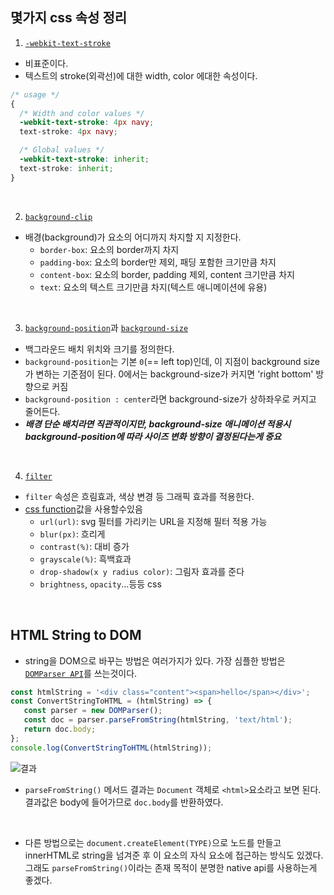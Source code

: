 ## 몇가지 css 속성 정리
1. [`-webkit-text-stroke`](https://developer.mozilla.org/en-US/docs/Web/CSS/-webkit-text-stroke)
- 비표준이다. 
- 텍스트의 stroke(외곽선)에 대한 width, color 에대한 속성이다.
```css
/* usage */
{
  /* Width and color values */
  -webkit-text-stroke: 4px navy;
  text-stroke: 4px navy;

  /* Global values */
  -webkit-text-stroke: inherit;
  text-stroke: inherit;
}
```

<br>

2. [`background-clip`](https://developer.mozilla.org/ko/docs/Web/CSS/background-clip)
- 배경(background)가 요소의 어디까지 차지할 지 지정한다.
  - `border-box`: 요소의 border까지 차지
  - `padding-box`: 요소의 border만 제외, 패딩 포함한 크기만큼 차지
  - `content-box`: 요소의 border, padding 제외, content 크기만큼 차지
  - `text`: 요소의 텍스트 크기만큼 차지(텍스트 애니메이션에 유용)

<br>

3. [`background-position`](https://developer.mozilla.org/en-US/docs/Web/CSS/background-position)과 [`background-size`](https://developer.mozilla.org/en-US/docs/Web/CSS/background-size)
- 백그라운드 배치 위치와 크기를 정의한다.
- `background-position`는 기본 `0`(== left top)인데, 이 지점이 background size가 변하는 기준점이 된다. 0에서는 background-size가 커지면 'right bottom' 방향으로 커짐
- `background-position : center`라면 background-size가 상하좌우로 커지고 줄어든다.
- ***배경 단순 배치라면 직관적이지만, background-size 애니메이션 적용시 background-position에 따라 사이즈 변화 방향이 결정된다는게 중요***

<br>

4. [`filter`](https://developer.mozilla.org/ko/docs/Web/CSS/filter)
- `filter` 속성은 흐림효과, 색상 변경 등 그래픽 효과를 적용한다. 
- [css function](https://developer.mozilla.org/en-US/docs/Web/CSS/CSS_Functions)값을 사용할수있음
  - `url(url)`: svg 필터를 가리키는 URL을 지정해 필터 적용 가능
  - `blur(px)`: 흐리게
  - `contrast(%)`: 대비 증가
  - `grayscale(%)`: 흑백효과
  - `drop-shadow(x y radius color)`: 그림자 효과를 준다
  - `brightness`, `opacity`...등등 css

<br>

## HTML String to DOM
- string을 DOM으로 바꾸는 방법은 여러가지가 있다. 가장 심플한 방법은 [`DOMParser API`](https://developer.mozilla.org/ko/docs/Web/API/DOMParser)를 쓰는것이다.
```js
const htmlString = '<div class="content"><span>hello</span></div>';
const ConvertStringToHTML = (htmlString) => {
   const parser = new DOMParser();
   const doc = parser.parseFromString(htmlString, 'text/html');
   return doc.body;
};
console.log(ConvertStringToHTML(htmlString));

```
![결과](https://velog.velcdn.com/images/motiveko/post/f0db0813-f075-48a8-8204-90bd0167155b/image.png)

- `parseFromString()` 메서드 결과는 `Document` 객체로 `<html>`요소라고 보면 된다. 결과값은 body에 들어가므로 `doc.body`를 반환하였다.

<br>

- 다른 방법으로는 `document.createElement(TYPE)`으로 노드를 만들고 innerHTML로 string을 넘겨준 후 이 요소의 자식 요소에 접근하는 방식도 있겠다. 그래도 `parseFromString()`이라는 존재 목적이 분명한 native api를 사용하는게 좋겠다.